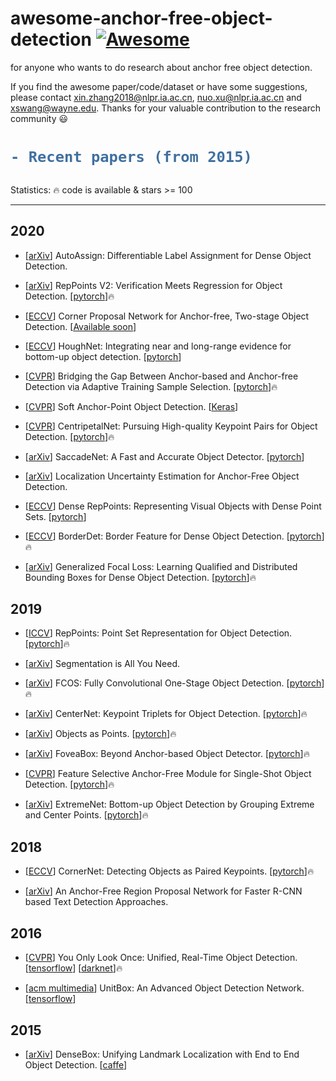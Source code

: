 # awesome-anchor-free-object-detection [![Awesome](https://awesome.re/badge.svg)](https://awesome.re)
for anyone who wants to do research about anchor free object detection.   

If you find the awesome paper/code/dataset or have some suggestions, please contact xin.zhang2018@nlpr.ia.ac.cn, nuo.xu@nlpr.ia.ac.cn and xswang@wayne.edu. Thanks for your valuable contribution to the research community :smiley:   

<h1> 

```diff
- Recent papers (from 2015)
```

</h1>

Statistics: :fire: code is available & stars >= 100

---
## 2020
- [[arXiv](https://arxiv.org/pdf/2007.03496.pdf)] AutoAssign: Differentiable Label Assignment for Dense Object Detection.

- [[arXiv](https://arxiv.org/pdf/2007.08508.pdf)] RepPoints V2: Verification Meets Regression for Object Detection. [[pytorch](https://github.com/Scalsol/RepPointsV2)]:fire:

- [[ECCV](https://arxiv.org/pdf/2007.13816.pdf)] Corner Proposal Network for Anchor-free, Two-stage Object Detection. [[Available soon](https://github.com/Duankaiwen/CPNDet)]

- [[ECCV](https://arxiv.org/pdf/2007.02355.pdf)] HoughNet: Integrating near and long-range evidence for bottom-up object detection. [[pytorch](https://github.com/nerminsamet/houghnet)]

- [[CVPR](https://arxiv.org/pdf/1912.02424.pdf)] Bridging the Gap Between Anchor-based and Anchor-free Detection via Adaptive Training Sample Selection. [[pytorch](https://github.com/sfzhang15/ATSS)]:fire:

- [[CVPR](https://arxiv.org/pdf/1911.12448.pdf)] Soft Anchor-Point Object Detection. [[Keras](https://github.com/xuannianz/SAPD)]

- [[CVPR](https://openaccess.thecvf.com/content_CVPR_2020/papers/Dong_CentripetalNet_Pursuing_High-Quality_Keypoint_Pairs_for_Object_Detection_CVPR_2020_paper.pdf)] CentripetalNet: Pursuing High-quality Keypoint Pairs for Object Detection. [[pytorch](https://github.com/KiveeDong/CentripetalNet)]:fire:

- [[arXiv](https://arxiv.org/pdf/2003.12125.pdf)] SaccadeNet: A Fast and Accurate Object Detector. [[pytorch](https://github.com/AllenPeng0209/SaccadeNet)]

- [[arXiv](https://arxiv.org/pdf/2006.15607.pdf)] Localization Uncertainty Estimation for Anchor-Free Object Detection.

- [[ECCV](http://www.ecva.net/papers/eccv_2020/papers_ECCV/papers/123660222.pdf)] Dense RepPoints: Representing Visual Objects with Dense Point Sets. [[pytorch](https://github.com/justimyhxu/Dense-RepPoints)]

- [[ECCV](http://www.ecva.net/papers/eccv_2020/papers_ECCV/papers/123460528.pdf)] BorderDet: Border Feature for Dense Object Detection. [[pytorch](https://github.com/Megvii-BaseDetection/BorderDet)]:fire:

- [[arXiv](https://arxiv.org/pdf/2006.04388.pdf)] Generalized Focal Loss: Learning Qualified and Distributed Bounding Boxes for Dense Object Detection. [[pytorch](https://github.com/implus/GFocal)]:fire:

## 2019
- [[ICCV](https://arxiv.org/pdf/1904.11490.pdf)] RepPoints: Point Set Representation for Object Detection. [[pytorch](https://github.com/microsoft/RepPoints)]:fire:

- [[arXiv](https://arxiv.org/pdf/1904.13300v1.pdf)] Segmentation is All You Need.

- [[arXiv](https://arxiv.org/pdf/1904.01355.pdf)] FCOS: Fully Convolutional One-Stage Object Detection. [[pytorch](https://github.com/tianzhi0549/FCOS)]:fire:

- [[arXiv](https://arxiv.org/pdf/1904.08189.pdf)] CenterNet: Keypoint Triplets for Object Detection. [[pytorch](https://github.com/Duankaiwen/CenterNet)]:fire:

- [[arXiv](https://arxiv.org/pdf/1904.07850.pdf)] Objects as Points. [[pytorch](https://github.com/xingyizhou/CenterNet)]:fire:

- [[arXiv](https://arxiv.org/pdf/1904.03797v1.pdf)] FoveaBox: Beyond Anchor-based Object Detector. [[pytorch](https://github.com/taokong/FoveaBox)]:fire:

- [[CVPR](https://arxiv.org/pdf/1903.00621.pdf)] Feature Selective Anchor-Free Module for Single-Shot Object Detection. [[pytorch](https://github.com/hdjang/Feature-Selective-Anchor-Free-Module-for-Single-Shot-Object-Detection)]:fire:

- [[arXiv](https://arxiv.org/pdf/1901.08043.pdf)] ExtremeNet: Bottom-up Object Detection by Grouping Extreme and Center Points. [[pytorch](https://github.com/xingyizhou/ExtremeNet)]:fire:

## 2018
- [[ECCV](https://arxiv.org/pdf/1808.01244.pdf)] CornerNet: Detecting Objects as Paired Keypoints. [[pytorch](https://github.com/princeton-vl/CornerNet)]:fire:

- [[arXiv](https://arxiv.org/ftp/arxiv/papers/1804/1804.09003.pdf)] An Anchor-Free Region Proposal Network for Faster R-CNN based Text Detection Approaches.

## 2016
- [[CVPR](http://openaccess.thecvf.com/content_cvpr_2016/papers/Redmon_You_Only_Look_CVPR_2016_paper.pdf)] You Only Look Once: Unified, Real-Time Object Detection. [[tensorflow](https://github.com/hizhangp/yolo_tensorflow)] [[darknet](https://github.com/pjreddie/darknet)]:fire:

- [[acm multimedia](https://arxiv.org/pdf/1608.01471.pdf)] UnitBox: An Advanced Object Detection Network. [[tensorflow](https://github.com/zhimingluo/UnitBox_TF)]

## 2015
- [[arXiv](https://arxiv.org/pdf/1509.04874.pdf)] DenseBox: Unifying Landmark Localization with End to End Object Detection. [[caffe](https://github.com/yangyi02/densebox)]
